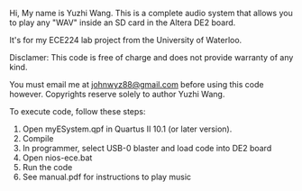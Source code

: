 Hi,
My name is Yuzhi Wang. This is a complete audio 
system that allows you to play any "WAV" inside 
an SD card in the Altera DE2 board.

It's for my ECE224 lab project from the University
of Waterloo.

Disclamer: This code is free of charge and does
not provide warranty of any kind. 

You must email me at johnwyz88@gmail.com before 
using this code however. Copyrights reserve solely
to author Yuzhi Wang.

To execute code, follow these steps:
1. Open myESystem.qpf in Quartus II 10.1 (or later version).
2. Compile
3. In programmer, select USB-0 blaster and load code into DE2 board
4. Open nios-ece.bat
5. Run the code
6. See manual.pdf for instructions to play music
